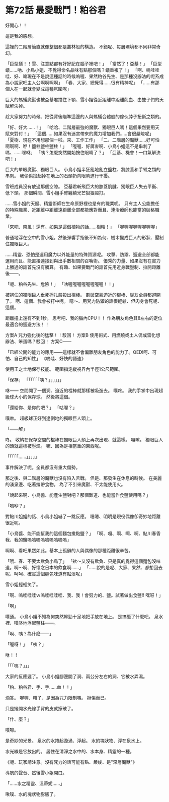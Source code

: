 # 第72話 最愛戰鬥！粕谷君

好開心！！

這是我的感想。

這裡的二階層簡直就像整個都是叢林般的構造。
不錯呢、每層環境都不同非常奇幻。

「巨型蟻！！雪、注意點都有好好記在腦子裡吧！」
「當然了！亞基！」
「巨型蟻……吶、小鳥小姐、不覺得命名品味有點那個嗎？蟻重複了！」
「啊、嗚哇哇哇、好、嘛現在不是說這種話的時候嗚喔、果然粕谷先生、是那種沒辦法的呢系成為小說家吧主人公啊啊啊啊」
「春、大家、總覺得……很有精神呢」
「……有那個人在一起就會變成這種氛圍呢」

巨大的螞蟻魔獸也被亞基君擋住下顎、雪小姐從近距離中距離削血、由雙子們的天賦解決掉。

趁大家努力的時候、把從背後瞄準這邊的人與螞蟻合體般的傢伙脖子扭斷之類的。

「好、好大……！」
「哈哈、二階層最強的魔獸、獨眼巨人嗎！這個果然要用天賦來對付！」
「這個……如果沒有迷宮帶來的魔力增加我們……會很嚴峻呢」
「夏樹、現在不用想那個ー啦。來、工作工作」
「二、二階層的魔獸……好可怕啊啊啊、咿！鹽柱鹽柱鹽柱！」
「喔喔、好厲害啊、小鳥小姐這不是串刺了嗎、……嘿咻」
「咦？怎麼突然開始按住眼睛了？」
「亞基、機會！一口氣解決吧！」

巨大的單眼魔獸、獨眼巨人。
小鳥小姐半狂亂地亂立鹽柱、將膝蓋和手臂之類的串刺。
我偷偷撿起掉在地上的石頭扔向眼睛進行干擾。

雪班成員沒有放過那個空隙。
亞基君斬飛巨大的膝蓋肌腱、獨眼巨人失去平衡、低下頭。
那個瞬間、雪小姐手臂纏繞光芒狠狠毆打。

……雪小姐的天賦、精靈術師在生命原野裡也是有的職業呢。
只有主人公能擔任的特殊職業、近距離中距離遠距離全部都能應對而且、連治療師也能當的破格職業。

「來吧、南風！還有、如果是這個植物的話……樹精！」
「喔喔喔喔喔喔喔喔」

普通地浮在空中的雪小姐。然後彈響手指後不知為何、樹木變成巨人的形狀、壓制住獨眼巨人。

……精靈、恐怕是運用魔力以外能量的特殊資源呢。
攻擊、防禦、迴避全部都能運用而且、能直接連接到與出手數相關的召喚術。
優秀的力量、如果沒有在實力上勝過的話首先沒有勝算。
有趣、如果要戰鬥的話首先用近身戰壓制、拉開距離後――。

「呃、粕谷先生、危險！」
「咕喔喔喔喔喔喔喔喔！！」

被抱住的獨眼巨人垂死掙扎般投出棍棒。
劃破空氣迫近的棍棒、隊友全員都避開了。
啊、這個、我會被打中呢。
嗯～、用咒力防禦的話很輕鬆、但肉身會死呢、這個。

距離撞上還有不到1秒。
思考吧、我的腦內CPU！！
作為朋友角色其8左右的定位最適合的迴避方法！！

方案A 咒力強化後的猛擊！！駁回！
方案B 使用術式、用燃燒或土人偶或雷化想辦法、笨蛋嗎？駁回！
方案C――

「已經公開的能力的應用――這樣就不會偏離朋友角色的能力了。QED!呵、可怕、自己的知性」
《嗚哇、好快的語速》

使用王之土地保存技能。
範圍指定縱視界內半徑1公尺範圍。

「保存」
「「「「「「咦？」」」」」」

咻――
空間開了一個洞、迫近的棍棒就那樣被吸進去。
噗咚。
我的手掌中出現超級球大小的保存球。
然後將這個。

「還給你、是你的吧？」
「咕喔？」

噗咻。
超級球正好到達倒地的獨眼巨人頭上。

「――解」

咚。
收納在保存空間的棍棒在獨眼巨人頭上再次出現、就這樣。
嘎嚓。
獨眼巨人的頭就這樣被壓爛。
嘛、因為是相當重的東西呢。

「「「「「……」」」」」

事件解決了呢。全員都沒有重大傷勢。

那之後、與二階層的魔獸也沒有陷入苦戰。
但是、那發生在休息的時候。
在美麗的湧泉邊、吃著攜帶食物。
為了不引來魔獸、不太能使用火。

「說起來啊、小鳥醬、能產生鹽對吧？那個難道、也能當作食鹽使用嗎？」

「嗚咿？」

對鮎川姐姐的話、小鳥小姐嚇了一跳反應。
嗯嗯、明明是現役偶像卻奇妙地距離很近呢。

「小鳥醬、能不能幫我的這個麵包撒點鹽？」
「啊、嘎、啊、啊、啊、鮎川春香我、我的鹽嗚嗚嗚嗚嗚嗚嗚嗚嗚」

啊啊、看吧果然如此。基本上孤僻的人與偶像的那種距離很辛苦。

「喂、春、不要太欺負小鳥了」
「欸～又沒有欺負、只是真的覺得這個麵包沒味道。啊～啊、好懷念日本的飲食啊……」
「……說的是呢、大家、果然、都想回去呢、呵呵、確實這個麵包味道有點淡呢」

雪小姐輕輕笑了。

「啊、嗚哇哇哇ｗ嗚哇哇哇哇、我、我！會努力的、鹽。試著做出食鹽‼ 嘿呀！」

「啊」

噗通。
小鳥小姐不知為何突然幹勁十足地把手放在地上。
是搞砸了什麼吧。
泉水裡、噗咚地浮起鹽柱――。

「啊、咦？為什麼――」

「喔呀！」
「咦？」

咻！！

「「「咦？」」」

大家的反應遲了。
小鳥小姐腳邊開了洞、兩公分左右的洞、它被水弄濕。

「粕、粕谷君、手、手……血！！」

滴答。
喔喔、糟了、是因為咒力限制嗎。
擦傷而已。

只是撥開水光線手背的皮就擦破了。

「什、麼？」

噗嚓。

是奇妙的光景。
泉水的水捲起漩渦、浮起。
水的塊狀物、浮在泉水上。

水光線是它放出的。
居住在清淨之水中的、水本身、精靈的一種。

《呃、玩家請注意。沒有咒力的話可能有點、嚴峻、是"深層魔獸"》

導航的聲音、然後雪小姐開口。

「……水之精靈、溫蒂妮……」

啾噗、水的塊狀物膨脹了。